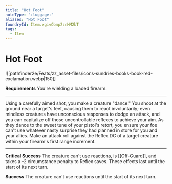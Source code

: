 ```yaml
---
title: "Hot Foot"
noteType: ":luggage:"
aliases: "Hot Foot"
foundryId: Item.xgivQbmp2znMM2bT
tags:
  - Item
---
```


# Hot Foot
![[pathfinder2e/Feats/zz_asset-files/icons-sundries-books-book-red-exclamation.webp|150]]

**Requirements** You're wielding a loaded firearm.

* * *

Using a carefully aimed shot, you make a creature "dance." You shoot at the ground near a target's feet, causing them to react involuntarily; even mindless creatures have unconscious responses to dodge an attack, and you can capitalize off those uncontrollable reflexes to achieve your aim. As they dance to the sweet tune of your pistol's retort, you ensure your foe can't use whatever nasty surprise they had planned in store for you and your allies. Make an attack roll against the Reflex DC of a target creature within your firearm's first range increment.

* * *

**Critical Success** The creature can't use reactions, is [[Off-Guard]], and takes a -2 circumstance penalty to Reflex saves. These effects last until the start of its next turn.

**Success** The creature can't use reactions until the start of its next turn.
